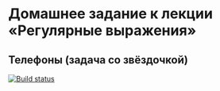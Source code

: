 # Домашнее задание к лекции «Регулярные выражения»
## Телефоны (задача со звёздочкой)
[![Build status](https://ci.appveyor.com/api/projects/status/v1q8k9wfnxlj2tkg?svg=true)](https://ci.appveyor.com/project/irinarinch/phones)

